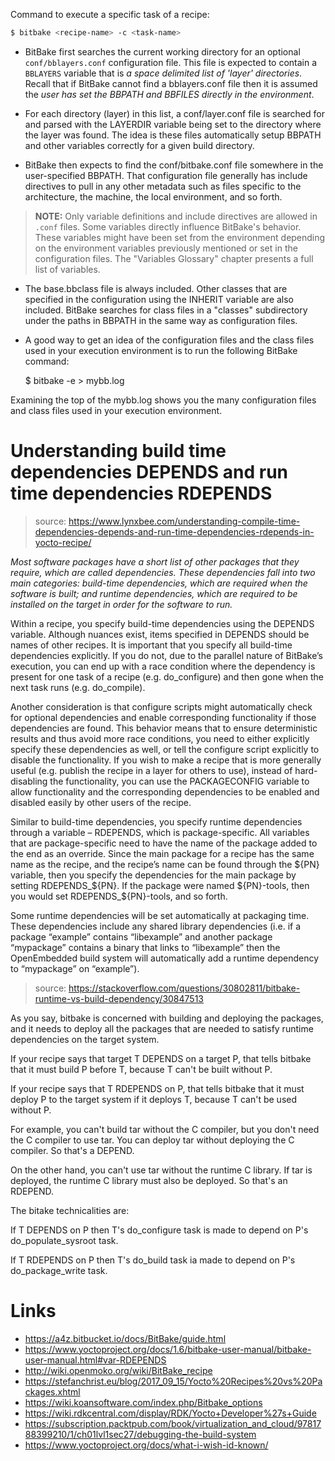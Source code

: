 
Command to execute a specific task of a recipe:

```bash
$ bitbake <recipe-name> -c <task-name>
```



- BitBake first searches the current working directory for an optional `conf/bblayers.conf` configuration file. This file is expected to contain a `BBLAYERS` variable that is *a space delimited list of 'layer' directories*. Recall that if BitBake cannot find a bblayers.conf file then it is assumed the *user has set the BBPATH and BBFILES directly in the environment*.

- For each directory (layer) in this list, a conf/layer.conf file is searched for and parsed with the LAYERDIR variable being set to the directory where the layer was found. The idea is these files automatically setup BBPATH and other variables correctly for a given build directory.

- BitBake then expects to find the conf/bitbake.conf file somewhere in the user-specified BBPATH. That configuration file generally has include directives to pull in any other metadata such as files specific to the architecture, the machine, the local environment, and so forth.

> **NOTE:** 
Only variable definitions and include directives are allowed in `.conf` files. Some variables directly influence BitBake's behavior. These variables might have been set from the environment depending on the environment variables previously mentioned or set in the configuration files. The "Variables Glossary" chapter presents a full list of variables.

- The base.bbclass file is always included. Other classes that are specified in the configuration using the INHERIT variable are also included. BitBake searches for class files in a "classes" subdirectory under the paths in BBPATH in the same way as configuration files.

- A good way to get an idea of the configuration files and the class files used in your execution environment is to run the following BitBake command:

     $ bitbake -e > mybb.log
            
Examining the top of the mybb.log shows you the many configuration files and class files used in your execution environment.


# Understanding build time dependencies DEPENDS and run time dependencies RDEPENDS

>source: https://www.lynxbee.com/understanding-compile-time-dependencies-depends-and-run-time-dependencies-rdepends-in-yocto-recipe/

_Most software packages have a short list of other packages that they require, which are called dependencies. These dependencies fall into two main categories: build-time dependencies, which are required when the software is built; and runtime dependencies, which are required to be installed on the target in order for the software to run._

Within a recipe, you specify build-time dependencies using the DEPENDS variable. Although nuances exist, items specified in DEPENDS should be names of other recipes. It is important that you specify all build-time dependencies explicitly. If you do not, due to the parallel nature of BitBake’s execution, you can end up with a race condition where the dependency is present for one task of a recipe (e.g. do_configure) and then gone when the next task runs (e.g. do_compile).

Another consideration is that configure scripts might automatically check for optional dependencies and enable corresponding functionality if those dependencies are found. This behavior means that to ensure deterministic results and thus avoid more race conditions, you need to either explicitly specify these dependencies as well, or tell the configure script explicitly to disable the functionality. If you wish to make a recipe that is more generally useful (e.g. publish the recipe in a layer for others to use), instead of hard-disabling the functionality, you can use the PACKAGECONFIG variable to allow functionality and the corresponding dependencies to be enabled and disabled easily by other users of the recipe.

Similar to build-time dependencies, you specify runtime dependencies through a variable – RDEPENDS, which is package-specific. All variables that are package-specific need to have the name of the package added to the end as an override. Since the main package for a recipe has the same name as the recipe, and the recipe’s name can be found through the ${PN} variable, then you specify the dependencies for the main package by setting RDEPENDS_${PN}. If the package were named ${PN}-tools, then you would set RDEPENDS_${PN}-tools, and so forth.

Some runtime dependencies will be set automatically at packaging time. These dependencies include any shared library dependencies (i.e. if a package “example” contains “libexample” and another package “mypackage” contains a binary that links to “libexample” then the OpenEmbedded build system will automatically add a runtime dependency to “mypackage” on “example”).

>source: https://stackoverflow.com/questions/30802811/bitbake-runtime-vs-build-dependency/30847513

As you say, bitbake is concerned with building and deploying the packages, and it needs to deploy all the packages that are needed to satisfy runtime dependencies on the target system.

If your recipe says that target T DEPENDS on a target P, that tells bitbake that it must build P before T, because T can't be built without P.

If your recipe says that T RDEPENDS on P, that tells bitbake that it must deploy P to the target system if it deploys T, because T can't be used without P.

For example, you can't build tar without the C compiler, but you don't need the C compiler to use tar. You can deploy tar without deploying the C compiler. So that's a DEPEND.

On the other hand, you can't use tar without the runtime C library. If tar is deployed, the runtime C library must also be deployed. So that's an RDEPEND.

The bitake technicalities are:

If T DEPENDS on P then T's do_configure task is made to depend on P's do_populate_sysroot task.

If T RDEPENDS on P then T's do_build task ia made to depend on P's do_package_write task.


# Links
- https://a4z.bitbucket.io/docs/BitBake/guide.html
- https://www.yoctoproject.org/docs/1.6/bitbake-user-manual/bitbake-user-manual.html#var-RDEPENDS
- http://wiki.openmoko.org/wiki/BitBake_recipe
- https://stefanchrist.eu/blog/2017_09_15/Yocto%20Recipes%20vs%20Packages.xhtml
- https://wiki.koansoftware.com/index.php/Bitbake_options
- https://wiki.rdkcentral.com/display/RDK/Yocto+Developer%27s+Guide
- https://subscription.packtpub.com/book/virtualization_and_cloud/9781788399210/1/ch01lvl1sec27/debugging-the-build-system
- https://www.yoctoproject.org/docs/what-i-wish-id-known/

